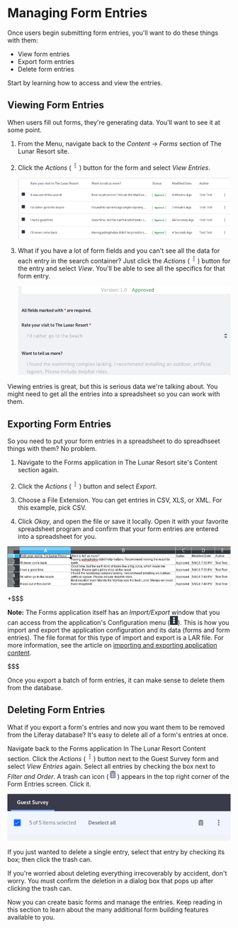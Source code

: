 # Managing Form Entries [](id=managing-form-entries)

Once users begin submitting form entries, you'll want to do these things with
them:

- View form entries
- Export form entries
- Delete form entries

Start by learning how to access and view the entries.

## Viewing Form Entries [](id=viewing-form-entries)

When users fill out forms, they're generating data. You'll want to see it at
some point. 

1.  From the Menu, navigate back to the *Content* &rarr; *Forms* section of The
    Lunar Resort site.

2.  Click the *Actions* (![Actions](../../images/icon-actions.png)) button for
    the form and select *View Entries*.

    ![Figure 1: You can view the entries right in the Forms application. ](../../images/forms-view-entries.png)

3.  What if you  have a lot of form fields and you can't see all the data for
    each entry in the search container? Just click the *Actions*
    (![Actions](../../images/icon-actions.png)) button for the entry and select
    *View*. You'll be able to see all the specifics for that form entry.

    ![Figure 2: You can view a single entry right in the Forms application.](../../images/forms-view-entry.png)

Viewing entries is great, but this is serious data we're talking about. You
might need to get all the entries into a spreadsheet so you can work with them. 

## Exporting Form Entries [](id=exporting-form-entries)

So you need to put your form entries in a spreadsheet to do spreadhseet things
with them? No problem.

1.  Navigate to the Forms application in The Lunar Resort site's Content section
    again.

2.  Click the *Actions* (![Actions](../../images/icon-actions.png)) button and
    select *Export*. 

3.  Choose a File Extension. You can get entries in CSV, XLS, or XML. For this
    example, pick CSV.

4.  Click *Okay*, and open the file or save it locally. Open it with your
    favorite spreadsheet program and confirm that your form entries are entered
    into a spreadsheet for you.

![Figure 3: You can export entries as CSV, XLS, or XML.](../../images/forms-export-csv.png)

+$$$

**Note:** The Forms application itself has an *Import/Export* window that you can
access from the application's Configuration menu
(![Configuration](../../images/icon-options.png)). This is how you import and
export the application configuration and its data (forms and form entries). The
file format for this type of import and export is a LAR file. For more
information, see the article on
[importing and exporting application content](/discover/portal/-/knowledge_base/7-1/importing-exporting-pages-and-content).

$$$

Once you export a batch of form entries, it can make sense to delete them from
the database.

## Deleting Form Entries [](id=deleting-form-entries)

What if you export a form's entries and now you want them to be removed from the
Liferay database? It's easy to delete all of a form's entries at once.

Navigate back to the Forms application In The Lunar Resort Content section.
Click the *Actions* (![Actions](../../images/icon-actions.png)) button next
to the Guest Survey form and select *View Entries* again. Select all entries by
checking the box next to *Filter and Order*. A trash can icon
(![Trash](../../images/icon-trash.png)) appears in the top right corner of the
Form Entries screen. Click it.

![Figure 4: Delete all form entries in one fell swoop.](../../images/forms-delete-entries.png)

If you just wanted to delete a single entry, select that entry by checking its
box; then click the trash can.

If you're worried about deleting everything irrecoverably by accident, don't
worry. You must confirm the deletion in a dialog box that pops up after clicking
the trash can.

Now you can create basic forms and manage the entries. Keep reading in this
section to learn about the many additional form building features available to
you.
